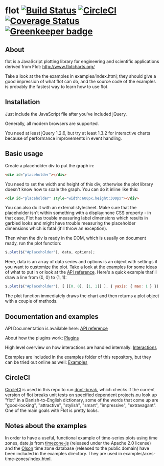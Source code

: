 # flot [![Build Status](https://travis-ci.org/flot/flot.svg?branch=master)](https://travis-ci.org/flot/flot) [![CircleCI](https://circleci.com/gh/flot/flot.svg?style=svg)](https://circleci.com/gh/flot/flot) [![Coverage Status](https://coveralls.io/repos/github/flot/flot/badge.svg?branch=master)](https://coveralls.io/github/flot/flot?branch=master) [![Greenkeeper badge](https://badges.greenkeeper.io/flot/flot.svg)](https://greenkeeper.io/)

## About ##

flot is a JavaScript plotting library for engineering and scientific
applications derived from Flot: <http://www.flotcharts.org/>

Take a look at the the examples in examples/index.html; they should give a good
impression of what flot can do, and the source code of the examples is probably
the fastest way to learn how to use flot.


## Installation ##

Just include the JavaScript file after you've included jQuery.

Generally, all modern browsers are supported.

You need at least jQuery 1.2.6, but try at least 1.3.2 for interactive
charts because of performance improvements in event handling.


## Basic usage ##

Create a placeholder div to put the graph in:

```html
<div id="placeholder"></div>
```

You need to set the width and height of this div, otherwise the plot
library doesn't know how to scale the graph. You can do it inline like
this:

```html
<div id="placeholder" style="width:600px;height:300px"></div>
```

You can also do it with an external stylesheet. Make sure that the
placeholder isn't within something with a display:none CSS property -
in that case, Flot has trouble measuring label dimensions which
results in garbled looks and might have trouble measuring the
placeholder dimensions which is fatal (it'll throw an exception).

Then when the div is ready in the DOM, which is usually on document
ready, run the plot function:

```js
$.plot($("#placeholder"), data, options);
```

Here, data is an array of data series and options is an object with
settings if you want to customize the plot. Take a look at the
examples for some ideas of what to put in or look at the
[API reference](API.md). Here's a quick example that'll draw a line
from (0, 0) to (1, 1):

```js
$.plot($("#placeholder"), [ [[0, 0], [1, 1]] ], { yaxis: { max: 1 } });
```

The plot function immediately draws the chart and then returns a plot
object with a couple of methods.

## Documentation and examples

API Documentation is available here: [API reference](docs/API.md)

About how the plugins work: [Plugins](docs/PLUGINS.md)

High level overview on how interactions are handled internally: [Interactions](docs/interactions.md)

Examples are included in the examples folder of this repository, but they can be tried out online as well: [Examples](https://rawgit.com/flot/flot/master/examples/index.html)

## CircleCI

[CircleCI](https://circleci.com/) is used in this repo to run [dont-break](https://www.npmjs.com/package/dont-break),
which checks if the current version of flot breaks unit tests on specified dependent projects.ou look up "flot" in a Danish-to-English dictionary, some of
the words that come up are "good-looking", "attractive", "stylish",
"smart", "impressive", "extravagant". One of the main goals with Flot
is pretty looks.


## Notes about the examples ##

In order to have a useful, functional example of time-series plots using time
zones, date.js from [timezone-js][timezone-js] (released under the Apache 2.0
license) and the [Olson][olson] time zone database (released to the public
domain) have been included in the examples directory.  They are used in
examples/axes-time-zones/index.html.


[excanvas]: http://code.google.com/p/explorercanvas/
[flashcanvas]: http://code.google.com/p/flashcanvas/
[timezone-js]: https://github.com/mde/timezone-js
[olson]: http://ftp.iana.org/time-zones
